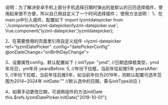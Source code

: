 说明：为了解决安卓手机上部分手机选择日期时弹出的是默认的日历选择插件，使用起来很不方便，所以自己用<picker mode="multiSelector"></picker>自定义了一个时间选择插件；
使用方法说明：
1、在main.js中引入插件，配置如下
import lyzmldatepicker from './components/lyzml-datepicker/lyzml-datepicker.vue';
Vue.component('lyzml-datepicker',lyzmldatepicker);

2、在需要使用的页面里引用自定义组件
<lyzml-datepicker ref="lyzmlDatePicker" :config="datePickerConfig" @onDateChange="onBirthDayChange"></lyzml-datepicker>

3、设置属性config，默认配置如下
{
	initType: "ymd",   //日期选择框类型，ymd年月日，ym年月
	yearsBefore: 5,    //年份下拉框，当前年往前推5年
	yearsAfter: 5,     //年份下拉框，当前年往后推5年，如当前年份为2019年，则默认配置可选年范围为2014~2024年
	initDate:""        //默认选中的日期，需与initType对应
}

4、如需手动更改日期，可调用组件的方法initDate
this.$refs.lyzmlDatePicker.initDate("2019-10-01");